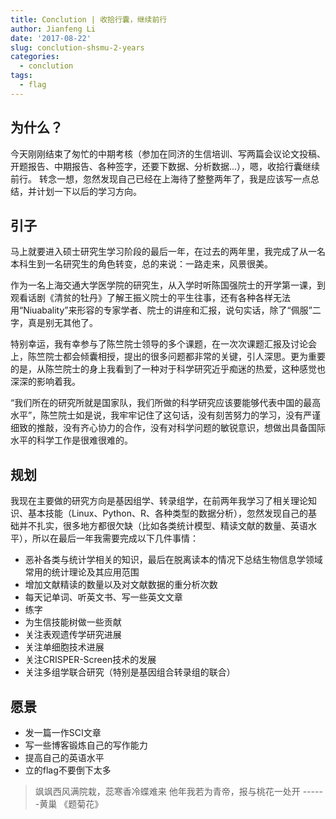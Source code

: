 ```yaml
---
title: Conclution | 收拾行囊，继续前行
author: Jianfeng Li
date: '2017-08-22'
slug: conclution-shsmu-2-years
categories:
  - conclution
tags:
  - flag
---
```



## 为什么？

今天刚刚结束了匆忙的中期考核（参加在同济的生信培训、写两篇会议论文投稿、开题报告、中期报告、各种签字，还要下数据、分析数据...），嗯，收拾行囊继续前行。 转念一想，忽然发现自己已经在上海待了整整两年了，我是应该写一点总结，并计划一下以后的学习方向。

## 引子

马上就要进入硕士研究生学习阶段的最后一年，在过去的两年里，我完成了从一名本科生到一名研究生的角色转变，总的来说：一路走来，风景很美。

作为一名上海交通大学医学院的研究生，从入学时听陈国强院士的开学第一课，到观看话剧《清贫的牡丹》了解王振义院士的平生往事，还有各种各样无法用“Niuabality”来形容的专家学者、院士的讲座和汇报，说句实话，除了“佩服”二字，真是别无其他了。

特别幸运，我有幸参与了陈竺院士领导的多个课题，在一次次课题汇报及讨论会上，陈竺院士都会倾囊相授，提出的很多问题都非常的关键，引人深思。更为重要的是，从陈竺院士的身上我看到了一种对于科学研究近乎痴迷的热爱，这种感觉也深深的影响着我。

“我们所在的研究所就是国家队，我们所做的科学研究应该要能够代表中国的最高水平”，陈竺院士如是说，我牢牢记住了这句话，没有刻苦努力的学习，没有严谨细致的推敲，没有齐心协力的合作，没有对科学问题的敏锐意识，想做出具备国际水平的科学工作是很难很难的。

## 规划

我现在主要做的研究方向是基因组学、转录组学，在前两年我学习了相关理论知识、基本技能（Linux、Python、R、各种类型的数据分析），忽然发现自己的基础并不扎实，很多地方都很欠缺（比如各类统计模型、精读文献的数量、英语水平），所以在最后一年我需要完成以下几件事情：

- 恶补各类与统计学相关的知识，最后在脱离读本的情况下总结生物信息学领域常用的统计理论及其应用范围
- 增加文献精读的数量以及对文献数据的重分析次数
- 每天记单词、听英文书、写一些英文文章
- 练字
- 为生信技能树做一些贡献
- 关注表观遗传学研究进展
- 关注单细胞技术进展
- 关注CRISPER-Screen技术的发展
- 关注多组学联合研究（特别是基因组合转录组的联合）

## 愿景

- 发一篇一作SCI文章
- 写一些博客锻炼自己的写作能力
- 提高自己的英语水平
- 立的flag不要倒下太多

> 飒飒西风满院栽，蕊寒香冷蝶难来
  他年我若为青帝，报与桃花一处开
  ------黄巢 《题菊花》 
              



